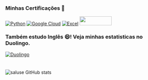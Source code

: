 ### Minhas Certificações 📜
[![Python](https://img.shields.io/badge/Python-3776AB?style=for-the-badge&logo=python&logoColor=white)](https://drive.google.com/drive/u/0/folders/1W9_xGASPRqSvqeo31AyIy_9-CxbaviZh)
[![Google Cloud](https://img.shields.io/badge/Google_Cloud-4285F4?style=for-the-badge&logo=google-cloud&logoColor=white)](https://www.cloudskillsboost.google/public_profiles/b7978ca8-2915-4029-bbb2-6131648ac5d4/badges/2786901?utm_medium=social&utm_source=linkedin&utm_campaign=ql-social-share)
[![Excel](https://img.shields.io/badge/Microsoft_Excel-217346?style=for-the-badge&logo=microsoft-excel&logoColor=white)](https://cursos.alura.com.br/user/w-seixas/fullCertificate/f60abe83e86964c3e30ba20fa7dc2709)
[<img src="https://camo.githubusercontent.com/25d10a69aea39373627c4a1e10751a910574b91a2ee422780834d65bb1037f40/68747470733a2f2f64617461736369656e746573742e636f6d2f65732f77702d636f6e74656e742f75706c6f6164732f73697465732f372f323032302f31302f706f7765722d62692d6c6f676f2d312e6a7067" width="100" height="28">](https://cursos.alura.com.br/user/w-seixas/fullCertificate/f60abe83e86964c3e30ba20fa7dc2709)
### Também estudo Inglês 😄!  Veja minhas estatisticas no Duolingo.
[![Duolingo](https://img.shields.io/badge/Duolingo-58CC02?style=for-the-badge&logo=Duolingo&logoColor=white)](https://www.duolingo.com/profile/wevertonsa4)
#
![saluse GitHub stats](https://github-readme-stats.vercel.app/api?username=saluse&show_icons=true&theme=dark&count_private=true&hide=prs,issues)

